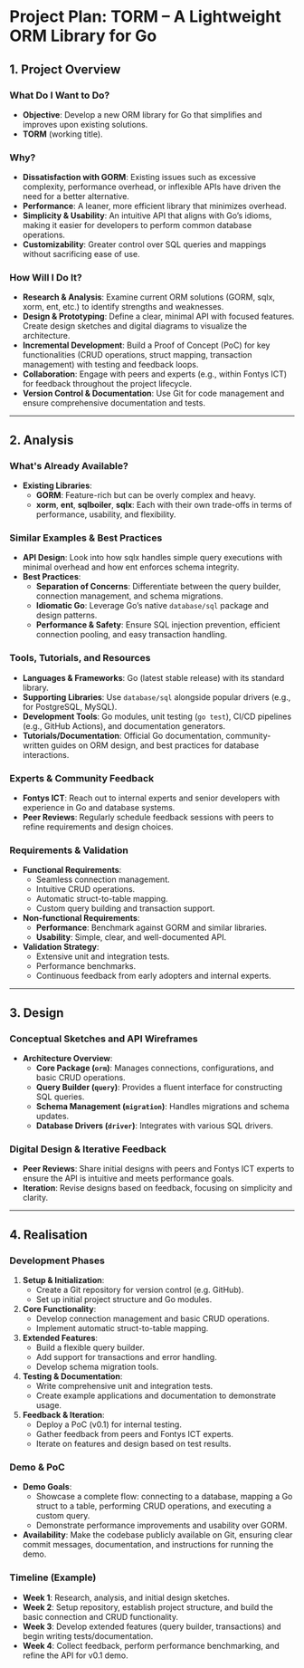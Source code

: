 # Project Plan: TORM – A Lightweight ORM Library for Go

## 1. Project Overview

### What Do I Want to Do?
- **Objective**: Develop a new ORM library for Go that simplifies and improves upon existing solutions.
- **TORM** (working title).

### Why?
- **Dissatisfaction with GORM**: Existing issues such as excessive complexity, performance overhead, or inflexible APIs have driven the need for a better alternative.
- **Performance**: A leaner, more efficient library that minimizes overhead.
- **Simplicity & Usability**: An intuitive API that aligns with Go’s idioms, making it easier for developers to perform common database operations.
- **Customizability**: Greater control over SQL queries and mappings without sacrificing ease of use.

### How Will I Do It?
- **Research & Analysis**: Examine current ORM solutions (GORM, sqlx, xorm, ent, etc.) to identify strengths and weaknesses.
- **Design & Prototyping**: Define a clear, minimal API with focused features. Create design sketches and digital diagrams to visualize the architecture.
- **Incremental Development**: Build a Proof of Concept (PoC) for key functionalities (CRUD operations, struct mapping, transaction management) with testing and feedback loops.
- **Collaboration**: Engage with peers and experts (e.g., within Fontys ICT) for feedback throughout the project lifecycle.
- **Version Control & Documentation**: Use Git for code management and ensure comprehensive documentation and tests.

---

## 2. Analysis

### What's Already Available?
- **Existing Libraries**:
  - **GORM**: Feature-rich but can be overly complex and heavy.
  - **xorm**, **ent**, **sqlboiler**, **sqlx**: Each with their own trade-offs in terms of performance, usability, and flexibility.
  
### Similar Examples & Best Practices
- **API Design**: Look into how sqlx handles simple query executions with minimal overhead and how ent enforces schema integrity.
- **Best Practices**:
  - **Separation of Concerns**: Differentiate between the query builder, connection management, and schema migrations.
  - **Idiomatic Go**: Leverage Go’s native `database/sql` package and design patterns.
  - **Performance & Safety**: Ensure SQL injection prevention, efficient connection pooling, and easy transaction handling.
  
### Tools, Tutorials, and Resources
- **Languages & Frameworks**: Go (latest stable release) with its standard library.
- **Supporting Libraries**: Use `database/sql` alongside popular drivers (e.g., for PostgreSQL, MySQL).
- **Development Tools**: Go modules, unit testing (`go test`), CI/CD pipelines (e.g., GitHub Actions), and documentation generators.
- **Tutorials/Documentation**: Official Go documentation, community-written guides on ORM design, and best practices for database interactions.

### Experts & Community Feedback
- **Fontys ICT**: Reach out to internal experts and senior developers with experience in Go and database systems.
- **Peer Reviews**: Regularly schedule feedback sessions with peers to refine requirements and design choices.

### Requirements & Validation
- **Functional Requirements**:
  - Seamless connection management.
  - Intuitive CRUD operations.
  - Automatic struct-to-table mapping.
  - Custom query building and transaction support.
- **Non-functional Requirements**:
  - **Performance**: Benchmark against GORM and similar libraries.
  - **Usability**: Simple, clear, and well-documented API.
- **Validation Strategy**:
  - Extensive unit and integration tests.
  - Performance benchmarks.
  - Continuous feedback from early adopters and internal experts.

---

## 3. Design

### Conceptual Sketches and API Wireframes
- **Architecture Overview**:
  - **Core Package (`orm`)**: Manages connections, configurations, and basic CRUD operations.
  - **Query Builder (`query`)**: Provides a fluent interface for constructing SQL queries.
  - **Schema Management (`migration`)**: Handles migrations and schema updates.
  - **Database Drivers (`driver`)**: Integrates with various SQL drivers.

### Digital Design & Iterative Feedback
- **Peer Reviews**: Share initial designs with peers and Fontys ICT experts to ensure the API is intuitive and meets performance goals.
- **Iteration**: Revise designs based on feedback, focusing on simplicity and clarity.

---

## 4. Realisation

### Development Phases
1. **Setup & Initialization**:
   - Create a Git repository for version control (e.g. GitHub).
   - Set up initial project structure and Go modules.
2. **Core Functionality**:
   - Develop connection management and basic CRUD operations.
   - Implement automatic struct-to-table mapping.
3. **Extended Features**:
   - Build a flexible query builder.
   - Add support for transactions and error handling.
   - Develop schema migration tools.
4. **Testing & Documentation**:
   - Write comprehensive unit and integration tests.
   - Create example applications and documentation to demonstrate usage.
5. **Feedback & Iteration**:
   - Deploy a PoC (v0.1) for internal testing.
   - Gather feedback from peers and Fontys ICT experts.
   - Iterate on features and design based on test results.

### Demo & PoC
- **Demo Goals**:
  - Showcase a complete flow: connecting to a database, mapping a Go struct to a table, performing CRUD operations, and executing a custom query.
  - Demonstrate performance improvements and usability over GORM.
- **Availability**: Make the codebase publicly available on Git, ensuring clear commit messages, documentation, and instructions for running the demo.

### Timeline (Example)
- **Week 1**: Research, analysis, and initial design sketches.
- **Week 2**: Setup repository, establish project structure, and build the basic connection and CRUD functionality.
- **Week 3**: Develop extended features (query builder, transactions) and begin writing tests/documentation.
- **Week 4**: Collect feedback, perform performance benchmarking, and refine the API for v0.1 demo. 